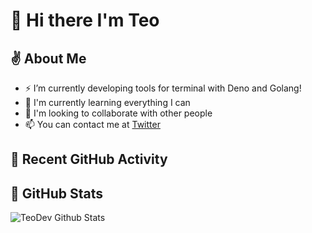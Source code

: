 # :wave: Hi there I'm Teo

## :v: About Me 

- :zap: I’m currently developing tools for terminal with Deno and Golang!
- 🌱 I'm currently learning everything I can
- 👯 I'm looking to collaborate with other people
- 📫 You can contact me at [Twitter](https://twitter.com/TeoDev1611)


## :robot: Recent GitHub Activity

<!--START_SECTION:activity-->

## :space_invader: GitHub Stats

![TeoDev Github Stats](https://github-readme-stats.vercel.app/api?username=TeoDev1611&show_icons=true&theme=tokyonight)